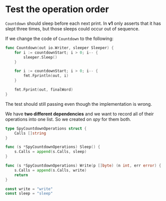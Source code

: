 # Test the operation order
`Countdown` should sleep before each next print.
In **v1** only asserts that it has slept three times, but those sleeps could occur out of sequence.

If we change the code of `Countdown` to the following:
```go
func Countdown(out io.Writer, sleeper Sleeper) {
	for i := countdownStart; i > 0; i-- {
		sleeper.Sleep()
	}

	for i := countdownStart; i > 0; i-- {
		fmt.Fprintln(out, i)
	}

	fmt.Fprint(out, finalWord)
}
```
The test should still passing even though the implementation is wrong.

We have **two different dependencies** and we want to record all of their operations into one list. So we created on *spy* for them both.

```go
type SpyCountdownOperations struct {
	Calls []string
}

func (s *SpyCountdownOperations) Sleep() {
	s.Calls = append(s.Calls, sleep)
}

func (s *SpyCountdownOperations) Write(p []byte) (n int, err error) {
	s.Calls = append(s.Calls, write)
	return
}

const write = "write"
const sleep = "sleep"
```
